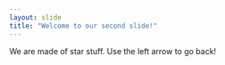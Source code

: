 ```yaml
---
layout: slide
title: "Welcome to our second slide!"
---
```

We are made of star stuff.
Use the left arrow to go back!
